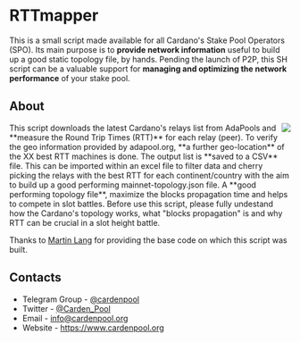 # RTTmapper
This is a small script made available for all Cardano's Stake Pool Operators (SPO). Its main purpose is to **provide network information** useful to build up a good static topology file, by hands. Pending the launch of P2P, this SH script can be a valuable support for **managing and optimizing the network performance** of your stake pool.

## About
<img src="https://www.cardenpool.org/wp-content/uploads/2021/12/mesh_topology.gif" align="right" border=0>
This script downloads the latest Cardano's relays list from AdaPools and **measure the Round Trip Times (RTT)** for each relay (peer). To verify the geo information provided by adapool.org, **a further geo-location** of the XX best RTT machines is done. The output list is **saved to a CSV** file. This can be imported within an excel file to filter data and cherry picking the relays with the best RTT for each continent/country with the aim to build up a good performing mainnet-topology.json file. A **good performing topology file**, maximize the blocks propagation time and helps to compete in slot battles. Before use this script, please fully undestand how the Cardano's topology works, what "blocks propagation" is and why RTT can be crucial in a slot height battle.

Thanks to [Martin Lang](https://github.com/gitmachtl/scripts) for providing the base code on which this script was built.

## Contacts

* Telegram Group - [@cardenpool](https://t.me/cardenpool)<br>
* Twitter - [@Carden_Pool](https://twitter.com/Carden_Pool)<br>
* Email - info@cardenpool.org<br>
* Website - https://www.cardenpool.org
